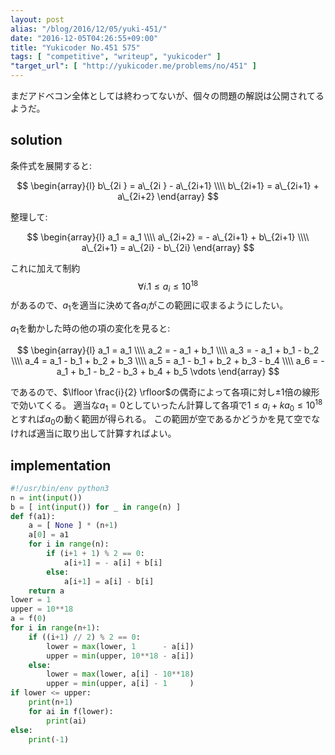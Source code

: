 ```yaml
---
layout: post
alias: "/blog/2016/12/05/yuki-451/"
date: "2016-12-05T04:26:55+09:00"
title: "Yukicoder No.451 575"
tags: [ "competitive", "writeup", "yukicoder" ]
"target_url": [ "http://yukicoder.me/problems/no/451" ]
---
```


まだアドベコン全体としては終わってないが、個々の問題の解説は公開されてるようだ。

## solution

条件式を展開すると:

$$ \begin{array}{l}
b\_{2i  } = a\_{2i  } - a\_{2i+1} \\\\
b\_{2i+1} = a\_{2i+1} + a\_{2i+2}
\end{array} $$

整理して:

$$ \begin{array}{l}
a_1 = a_1 \\\\
a\_{2i+2} = - a\_{2i+1} + b\_{2i+1} \\\\
a\_{2i+1} = a\_{2i} - b\_{2i}
\end{array} $$

これに加えて制約
$$
\forall i. 1 \le a_i \le 10^{18}
$$
があるので、$a_1$を適当に決めて各$a_i$がこの範囲に収まるようにしたい。

$a_1$を動かした時の他の項の変化を見ると:

$$ \begin{array}{l}
a_1 = a_1 \\\\
a_2 = - a_1 + b_1 \\\\
a_3 = - a_1 + b_1 - b_2 \\\\
a_4 = a_1 - b_1 + b_2 + b_3 \\\\
a_5 = a_1 - b_1 + b_2 + b_3 - b_4 \\\\
a_6 = - a_1 + b_1 - b_2 - b_3 + b_4 + b_5
\vdots
\end{array} $$

であるので、$\lfloor \frac{i}{2} \rfloor$の偶奇によって各項に対し$\pm 1$倍の線形で効いてくる。
適当な$a_1 = 0$としていったん計算して各項で$1 \le a_i + k a_0 \le 10^{18}$とすれば$a_0$の動く範囲が得られる。
この範囲が空であるかどうかを見て空でなければ適当に取り出して計算すればよい。

## implementation

``` python
#!/usr/bin/env python3
n = int(input())
b = [ int(input()) for _ in range(n) ]
def f(a1):
    a = [ None ] * (n+1)
    a[0] = a1
    for i in range(n):
        if (i+1 + 1) % 2 == 0:
            a[i+1] = - a[i] + b[i]
        else:
            a[i+1] = a[i] - b[i]
    return a
lower = 1
upper = 10**18
a = f(0)
for i in range(n+1):
    if ((i+1) // 2) % 2 == 0:
        lower = max(lower, 1      - a[i])
        upper = min(upper, 10**18 - a[i])
    else:
        lower = max(lower, a[i] - 10**18)
        upper = min(upper, a[i] - 1     )
if lower <= upper:
    print(n+1)
    for ai in f(lower):
        print(ai)
else:
    print(-1)
```
